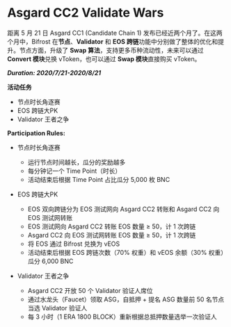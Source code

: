 # Asgard CC2 Validate Wars

距离 5 月 21 日 Asgard CC1 (Candidate Chain 1) 发布已经近两个月了。在这两个月中，Bifrost 在**节点**、**Validator** 和 **EOS 跨链**功能中分别做了整体的优化和提升。节点方面，升级了 **Swap 算法**，支持更多币种流动性，未来可以通过 **Convert 模块**兑换 vToken，也可以通过 **Swap 模块**直接购买 vToken。

***Duration: 2020/7/21-2020/8/21***

**活动任务**
- 节点时长角逐赛
- EOS 跨链大PK
- Validator 王者之争

**Participation Rules:**
- 节点时长角逐赛
  - 运行节点时间越长，瓜分的奖励越多
  - 每分钟记一个 Time Point（时长）
  - 活动结束后根据 Time Point 占比瓜分 5,000 枚 BNC

- EOS 跨链大PK
  - EOS 双向跨链分为 EOS 测试网向 Asgard CC2 转账和 Asgard CC2 向 EOS 测试网转账
  - EOS 测试网向 Asgard CC2 转账 EOS 数量 ≥ 50，计 1 次跨链
  - Asgard CC2 向 EOS 测试网转账 EOS 数量 ≥ 50，计 1 次跨链
  - 将 EOS 通过 Bifrost 兑换为 vEOS
  - 活动结束后根据 EOS 跨链次数（70% 权重）和 vEOS 余额（30% 权重）瓜分 6,000 BNC

- Validator 王者之争
  - Asgard CC2 开放 50 个 Validator 验证人席位
  - 通过水龙头（Faucet）领取 ASG，自抵押 + 提名 ASG 数量前 50 名节点当选 Validator 验证人
  - 每 3 小时（1 ERA 1800 BLOCK）重新根据总抵押数量选举一次验证人

